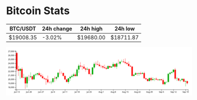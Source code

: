 # Bitcoin Stats

BTC/USDT|24h change|24h high|24h low|
|---|---|---|---|
|$19008.35|-3.02%|$19680.00|$18711.87|

<img src="./chart.svg">
